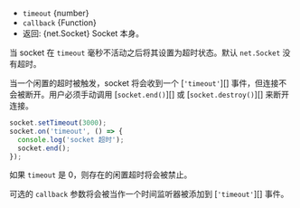 <!-- YAML
added: v0.1.90
-->

* `timeout` {number}
* `callback` {Function}
* 返回: {net.Socket} Socket 本身。

当 socket 在 `timeout` 毫秒不活动之后将其设置为超时状态。默认 `net.Socket` 没有超时。

当一个闲置的超时被触发，socket 将会收到一个 [`'timeout'`][] 事件，但连接不会被断开。用户必须手动调用 [`socket.end()`][] 或 [`socket.destroy()`][] 来断开连接。

```js
socket.setTimeout(3000);
socket.on('timeout', () => {
  console.log('socket 超时');
  socket.end();
});
```

如果 `timeout` 是 0，则存在的闲置超时将会被禁止。

可选的 `callback` 参数将会被当作一个时间监听器被添加到 [`'timeout'`][] 事件。
